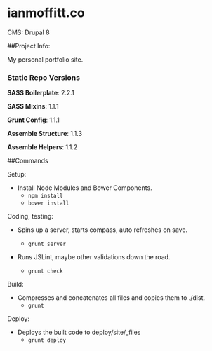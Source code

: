 # ianmoffitt.co

CMS: Drupal 8

##Project Info:

My personal portfolio site.

### Static Repo Versions

**SASS Boilerplate**: 2.2.1

**SASS Mixins**: 1.1.1

**Grunt Config**: 1.1.1

**Assemble Structure**: 1.1.3

**Assemble Helpers**: 1.1.2

##Commands

Setup:
- Install Node Modules and Bower Components.
    - `npm install`
    - `bower install`

Coding, testing:
- Spins up a server, starts compass, auto refreshes on save.
	- `grunt server`

- Runs JSLint, maybe other validations down the road.
	- `grunt check`

Build:
- Compresses and concatenates all files and copies them to ./dist.
	- `grunt`

Deploy:
- Deploys the built code to deploy/site/\_files
	- `grunt deploy`
